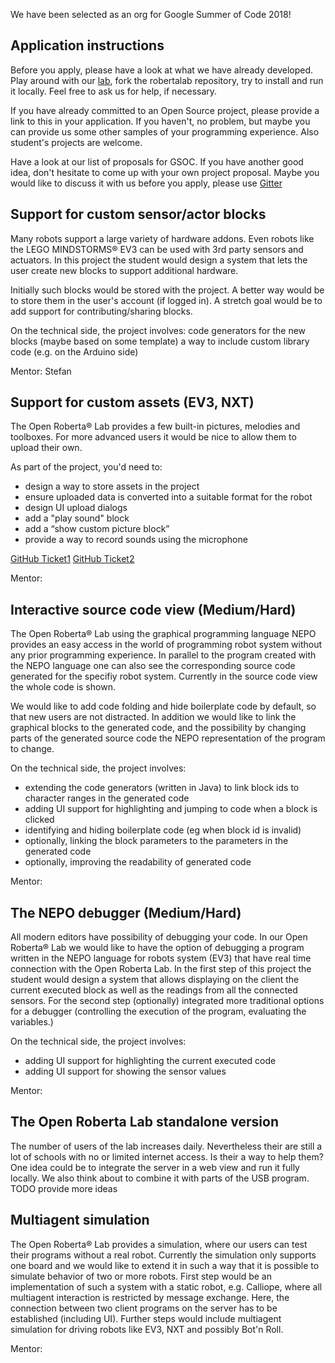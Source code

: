 We have been selected as an org for Google Summer of Code 2018!

## Application instructions
Before you apply, please have a look at what we have already developed. Play around with our [lab](https://lab.open-roberta.org), fork the robertalab repository, try to install and run it locally. Feel free to ask us for help, if necessary.

If you have already committed to an Open Source project, please provide a link to this in your application. If you haven't, no problem, but maybe you can provide us some other samples of your programming experience. Also student's projects are welcome.

Have a look at our list of proposals for GSOC. If you have another good idea, don't hesitate to come up with your own project proposal. Maybe you would like to discuss it with us before you apply, please use [Gitter](https://gitter.im/open-roberta-lab/Lobby)



## Support for custom sensor/actor blocks

Many robots support a large variety of hardware addons. Even robots like the LEGO MINDSTORMS® EV3 can be used with 3rd party sensors and actuators. In this project the student would design a system that lets the user create new blocks to support additional hardware.

Initially such blocks would be stored with the project. A better way would be to store them in the user's account (if logged in). A stretch goal would be to add support for contributing/sharing blocks.

On the technical side, the project involves:
code generators for the new blocks (maybe based on some template)
a way to include custom library code (e.g. on the Arduino side)

Mentor: Stefan

## Support for custom assets (EV3, NXT)

The Open Roberta® Lab provides a few built-in pictures, melodies and toolboxes. For more advanced users it would be nice to allow them to upload their own.

As part of the project, you'd need to:

* design a way to store assets in the project
* ensure uploaded data is converted into a suitable format for the robot
* design UI upload dialogs
* add a "play sound" block
* add a “show custom picture block”
* provide a way to record sounds using the microphone

[GitHub Ticket1](https://github.com/OpenRoberta/robertalab/issues/90)
[GitHub Ticket2](https://github.com/OpenRoberta/robertalab/issues/216)

Mentor: 


## Interactive source code view (Medium/Hard)

The Open Roberta® Lab using the graphical programming language NEPO provides an easy access in the world of programming robot system without any prior programming experience. In parallel to the program created with the NEPO language one can also see the corresponding source code generated for the specifiy robot system. Currently in the source code view the whole code is shown.

We would like to add code folding and hide boilerplate code by default, so that new users are not distracted. In addition we would like to link the graphical blocks to the generated code, and the possibility by changing parts of the generated source code the NEPO representation of the program to change.

On the technical side, the project involves:

* extending the code generators (written in Java) to link block ids to character ranges in the generated code
* adding UI support for highlighting and jumping to code when a block is clicked
* identifying and hiding boilerplate code (eg when block id is invalid)
* optionally, linking the block parameters to the parameters in the generated code
* optionally, improving the readability of generated code

Mentor:


## The NEPO debugger (Medium/Hard)

All modern editors have possibility of debugging your code. In our Open Roberta® Lab we would like to have the option of debugging a program written in the NEPO language for robots system (EV3) that have real time connection with the Open Roberta Lab. In the first step of this project the student would design a system that allows displaying on the client the current executed block as well as the readings from all the connected sensors. For the second step (optionally) integrated more traditional options for a debugger (controlling the execution of the program, evaluating the variables.)

On the technical side, the project involves:
* adding UI support for highlighting the current executed code
* adding UI support for showing the sensor values

Mentor:

## The Open Roberta Lab standalone version
The number of users of the lab increases daily. Nevertheless their are still a lot of schools with no or limited internet access. Is their a way to help them?
One idea could be to integrate the server in a web view and run it fully locally. We also think about to combine it with parts of the USB program.
TODO provide more ideas

## Multiagent simulation

The Open Roberta® Lab provides ​a simulation, where our users can test their programs without a real robot. Currently the simulation only supports one board and we would like to extend it in such a way that it is possible to simulate behavior of two or more robots. First step would be an implementation of such a system with a static robot, e.g. Calliope, where all multiagent interaction is restricted by message exchange.
Here, the connection between two client programs on the server has to be established (including UI).
Further steps would include multiagent simulation for driving robots like EV3, NXT and possibly Bot'n Roll.

Mentor: